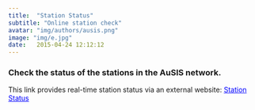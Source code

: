 ```yaml
---
title:  "Station Status"
subtitle: "Online station check"
avatar: "img/authors/ausis.png"
image: "img/e.jpg"
date:   2015-04-24 12:12:12
---
```


### Check the status of the stations in the AuSIS network.

This link provides real-time station status via an external website: <a href="https://auspass.edu.au/slmon/" style="color:blue;" target="_blank" rel="noopener noreferrer">Station Status</a>
